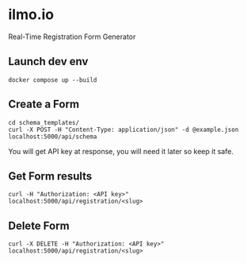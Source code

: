 # ilmo.io

Real-Time Registration Form Generator

## Launch dev env

`docker compose up --build`

## Create a Form

```
cd schema_templates/
curl -X POST -H "Content-Type: application/json" -d @example.json localhost:5000/api/schema

```
You will get API key at response, you will need it later so keep it safe.

## Get Form results
```
curl -H "Authorization: <API key>" localhost:5000/api/registration/<slug>
```

## Delete Form
```
curl -X DELETE -H "Authorization: <API key>" localhost:5000/api/registration/<slug>
```